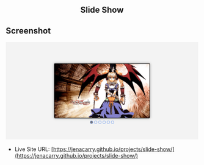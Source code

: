 <div align="center">
  <h2>Slide Show</h2>
</div>

## Screenshot

<div align="center">

![](./assets/images/screenshot.png)

</div>

- Live Site URL: [https://jenacarry.github.io/projects/slide-show/](https://jenacarry.github.io/projects/slide-show/)
